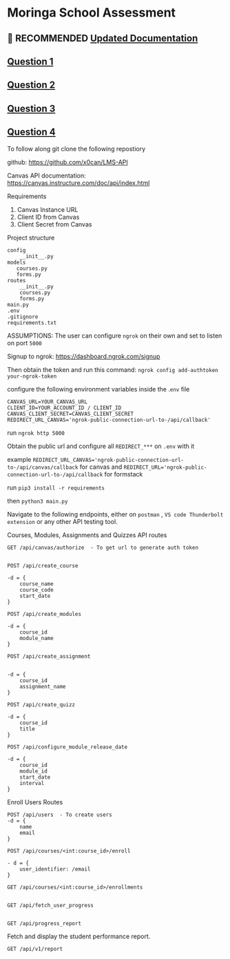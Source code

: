 Moringa School Assessment
==

## 📖 RECOMMENDED [Updated Documentation](https://hackmd.io/@rkTxYulQTGWx5vBK0dbbiQ/HkbxK4i7Jg/%2FQktFCad6RBqswYR39CcDHw)



 [Question 1](/question1.md)
---

[Question 2](/question2.md)
---

[Question 3](/question3.md)
---

[Question 4](/question4.md)
---

To follow along git clone the following repostiory


github: https://github.com/x0can/LMS-API




Canvas API documentation: https://canvas.instructure.com/doc/api/index.html


Requirements


1. Canvas Instance URL
3. Client ID from Canvas
4. Client Secret from Canvas

Project structure

```
config
    __init__.py
models
   courses.py
   forms.py
routes
    __init__.py
    courses.py
    forms.py
main.py
.env
.gitignore
requirements.txt
```

ASSUMPTIONS: The user can configure `ngrok` on their own and set to listen on port `5000`

Signup to ngrok: https://dashboard.ngrok.com/signup

Then obtain the token and run this command: `ngrok config add-authtoken your-ngrok-token`

configure the following environment variables inside the .`env` file

```
CANVAS_URL=YOUR_CANVAS_URL
CLIENT_ID=YOUR_ACCOUNT_ID / CLIENT_ID
CANVAS_CLIENT_SECRET=CANVAS_CLIENT_SECRET
REDIRECT_URL_CANVAS='ngrok-public-connection-url-to-/api/callback'
```

run `ngrok http 5000`

Obtain the public url and configure all `REDIRECT_***` on `.env` with it

example `REDIRECT_URL_CANVAS='ngrok-public-connection-url-to-/api/canvas/callback` for canvas and `REDIRECT_URL='ngrok-public-connection-url-to-/api/callback` for formstack

run `pip3 install -r requirements`

then `python3 main.py`

Navigate to the following endpoints, either on `postman` , `VS code Thunderbolt extension` or any other API testing tool.


Courses, Modules, Assignments and Quizzes API routes

```
GET /api/canvas/authorize  - To get url to generate auth token


POST /api/create_course  

-d = {
    course_name
    course_code
    start_date
}

POST /api/create_modules

-d = {
    course_id
    module_name
}

POST /api/create_assignment


-d = {
    course_id
    assignment_name
}

POST /api/create_quizz

-d = {
    course_id
    title
}

POST /api/configure_module_release_date

-d = {
    course_id
    module_id
    start_date
    interval
}

```

Enroll Users Routes
```
POST /api/users  - To create users
-d = {
    name
    email
}

POST /api/courses/<int:course_id>/enroll

- d = {
    user_identifier: /email
}

GET /api/courses/<int:course_id>/enrollments


GET /api/fetch_user_progress


GET /api/progress_report

```

Fetch and display the student performance report.

```
GET /api/v1/report
```